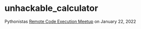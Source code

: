 # unhackable_calculator

Pythonistas [Remote Code Execution Meetup](https://www.meetup.com/pythonistas/events/283364790/) on January 22, 2022
